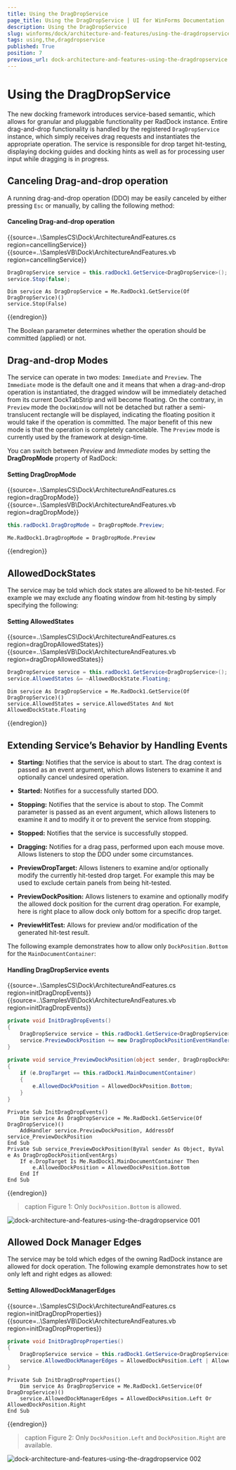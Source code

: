 ```yaml
---
title: Using the DragDropService
page_title: Using the DragDropService | UI for WinForms Documentation
description: Using the DragDropService
slug: winforms/dock/architecture-and-features/using-the-dragdropservice
tags: using,the,dragdropservice
published: True
position: 7
previous_url: dock-architecture-and-features-using-the-dragdropservice
---
```


# Using the DragDropService

The new docking framework introduces service-based semantic, which allows for granular and pluggable functionality per RadDock instance. Entire drag-and-drop functionality is handled by the registered `DragDropService` instance, which simply receives drag requests and instantiates the appropriate operation. The service is responsible for drop target hit-testing, displaying docking guides and docking hints as well as for processing user input while dragging is in progress.

## Canceling Drag-and-drop operation

A running drag-and-drop operation (DDO) may be easily canceled by either pressing `Esc` or manually, by calling the following method:

#### Canceling Drag-and-drop operation 
 

{{source=..\SamplesCS\Dock\ArchitectureAndFeatures.cs region=cancellingService}} 
{{source=..\SamplesVB\Dock\ArchitectureAndFeatures.vb region=cancellingService}} 

````C#
DragDropService service = this.radDock1.GetService<DragDropService>();
service.Stop(false);

````
````VB.NET
Dim service As DragDropService = Me.RadDock1.GetService(Of DragDropService)()
service.Stop(False)

````

{{endregion}} 
 
The Boolean parameter determines whether the operation should be committed (applied) or not.

## Drag-and-drop Modes

The service can operate in two modes: `Immediate` and `Preview`. The `Immediate` mode is the default one and it means that when a drag-and-drop operation is instantiated, the dragged window will be immediately detached from its current DockTabStrip and will become floating. On the contrary, in `Preview` mode the `DockWindow` will not be detached but rather a semi-translucent rectangle will be displayed, indicating the floating position it would take if the operation is committed. The major benefit of this new mode is that the operation is completely cancelable. The `Preview` mode is currently used by the framework at design-time.
 
You can switch between *Preview* and *Immediate* modes by setting the __DragDropMode__ property of RadDock:

#### Setting DragDropMode 
 
{{source=..\SamplesCS\Dock\ArchitectureAndFeatures.cs region=dragDropMode}} 
{{source=..\SamplesVB\Dock\ArchitectureAndFeatures.vb region=dragDropMode}} 

````C#
this.radDock1.DragDropMode = DragDropMode.Preview;

````
````VB.NET
Me.RadDock1.DragDropMode = DragDropMode.Preview

````

{{endregion}} 
 
## AllowedDockStates

The service may be told which dock states are allowed to be hit-tested. For example we may exclude any floating window from hit-testing by simply specifying the following:

#### Setting AllowedStates 

{{source=..\SamplesCS\Dock\ArchitectureAndFeatures.cs region=dragDropAllowedStates}} 
{{source=..\SamplesVB\Dock\ArchitectureAndFeatures.vb region=dragDropAllowedStates}} 

````C#
DragDropService service = this.radDock1.GetService<DragDropService>();
service.AllowedStates &= ~AllowedDockState.Floating;

````
````VB.NET
Dim service As DragDropService = Me.RadDock1.GetService(Of DragDropService)()
service.AllowedStates = service.AllowedStates And Not AllowedDockState.Floating

````

{{endregion}} 
 
## Extending Service’s Behavior by Handling Events

* __Starting:__ Notifies that the service is about to start. The drag context is passed as an event argument, which allows listeners to examine it and optionally cancel undesired operation.

* __Started:__ Notifies for a successfully started DDO.

* __Stopping:__ Notifies that the service is about to stop. The Commit parameter is passed as an event argument, which allows listeners to examine it and to modify it or to prevent the service from stopping.

* __Stopped:__ Notifies that the service is successfully stopped.

* __Dragging:__ Notifies for a drag pass, performed upon each mouse move. Allows listeners to stop the DDO under some circumstances.

* __PreviewDropTarget:__ Allows listeners to examine and/or optionally modify the currently hit-tested drop target. For example this may be used to exclude certain panels from being hit-tested.

* __PreviewDockPosition:__ Allows listeners to examine and optionally modify the allowed dock position for the current drag operation. For example, here is right place to allow dock only bottom for a specific drop target.

* __PreviewHitTest:__ Allows for preview and/or modification of the generated hit-test result.



The following example demonstrates how to allow only `DockPosition.Bottom` for the `MainDocumentContainer`:


#### Handling DragDropService events 

{{source=..\SamplesCS\Dock\ArchitectureAndFeatures.cs region=initDragDropEvents}} 
{{source=..\SamplesVB\Dock\ArchitectureAndFeatures.vb region=initDragDropEvents}} 

````C#
private void InitDragDropEvents()
{
    DragDropService service = this.radDock1.GetService<DragDropService>();
    service.PreviewDockPosition += new DragDropDockPositionEventHandler(service_PreviewDockPosition);
}
      
private void service_PreviewDockPosition(object sender, DragDropDockPositionEventArgs e)
{
    if (e.DropTarget == this.radDock1.MainDocumentContainer)
    {
        e.AllowedDockPosition = AllowedDockPosition.Bottom;
    }
}

````
````VB.NET
Private Sub InitDragDropEvents()
    Dim service As DragDropService = Me.RadDock1.GetService(Of DragDropService)()
    AddHandler service.PreviewDockPosition, AddressOf service_PreviewDockPosition
End Sub
Private Sub service_PreviewDockPosition(ByVal sender As Object, ByVal e As DragDropDockPositionEventArgs)
    If e.DropTarget Is Me.RadDock1.MainDocumentContainer Then
        e.AllowedDockPosition = AllowedDockPosition.Bottom
    End If
End Sub

````

{{endregion}} 
 
>caption Figure 1: Only `DockPosition.Bottom` is allowed.

![dock-architecture-and-features-using-the-dragdropservice 001](images/dock-architecture-and-features-using-the-dragdropservice001.png)

## Allowed Dock Manager Edges

The service may be told which edges of the owning RadDock instance are allowed for dock operation. The following example demonstrates how to set only left and right edges as allowed:

#### Setting AllowedDockManagerEdges 

{{source=..\SamplesCS\Dock\ArchitectureAndFeatures.cs region=initDragDropProperties}} 
{{source=..\SamplesVB\Dock\ArchitectureAndFeatures.vb region=initDragDropProperties}} 

````C#
private void InitDragDropProperties()
{
    DragDropService service = this.radDock1.GetService<DragDropService>();
    service.AllowedDockManagerEdges = AllowedDockPosition.Left | AllowedDockPosition.Right;
}

````
````VB.NET
Private Sub InitDragDropProperties()
    Dim service As DragDropService = Me.RadDock1.GetService(Of DragDropService)()
    service.AllowedDockManagerEdges = AllowedDockPosition.Left Or AllowedDockPosition.Right
End Sub

````

{{endregion}} 

>caption Figure 2: Only `DockPosition.Left` and `DockPosition.Right` are available.

![dock-architecture-and-features-using-the-dragdropservice 002](images/dock-architecture-and-features-using-the-dragdropservice002.png)

